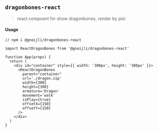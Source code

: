 ## `dragonbones-react`

> react compoent for show dragonbones, render by pixi

#### Usage

```react
// npm i @gnoijli/dragonbones-react

import ReactDragonBones from '@gnoijli/dragonbones-react'

function App(props) {
  return (
    <div id="container" style={{ width: '300px', height: '300px' }}>
      <ReactDragonBones
        parent="container"
        url='./dragon.zip'
        width={300}
        height={300}
        armature='Dragon'
        movement='walk'
        isPlay={true}
        offsetX={150}
        offsetY={150}
      />
    </div>
  )
}
```

